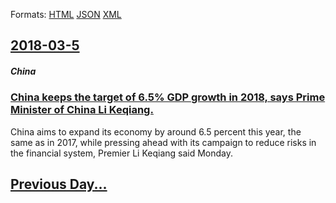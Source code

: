 
Formats: [HTML](2018/03/5/index.html)  [JSON](2018/03/5/index.json)  [XML](2018/03/5/index.xml)  

## [2018-03-5](/news/2018/03/5/index.md)

##### China
### [China keeps the target of 6.5% GDP growth in 2018, says Prime Minister of China Li Keqiang. ](/news/2018/03/5/china-keeps-the-target-of-6-5-gdp-growth-in-2018-says-prime-minister-of-china-li-keqiang.md)
China aims to expand its economy by around 6.5 percent this year, the same as in 2017, while pressing ahead with its campaign to reduce risks in the financial system, Premier Li Keqiang said Monday.

## [Previous Day...](/news/2018/03/4/index.md)

